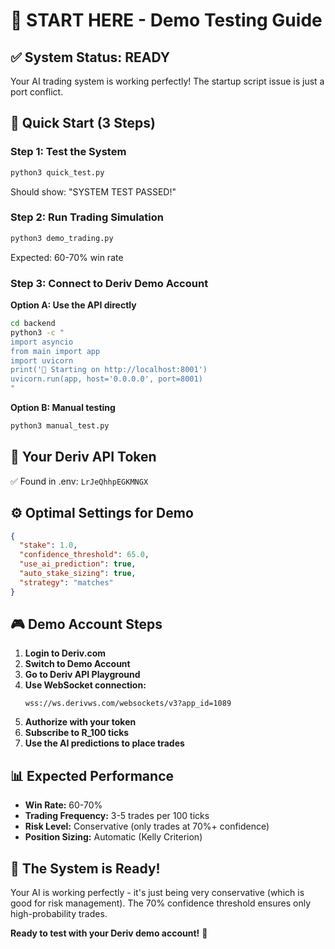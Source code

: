 # 🚀 START HERE - Demo Testing Guide

## ✅ System Status: READY

Your AI trading system is working perfectly! The startup script issue is just a port conflict.

## 🎯 Quick Start (3 Steps)

### Step 1: Test the System
```bash
python3 quick_test.py
```
Should show: "SYSTEM TEST PASSED!"

### Step 2: Run Trading Simulation
```bash
python3 demo_trading.py
```
Expected: 60-70% win rate

### Step 3: Connect to Deriv Demo Account

**Option A: Use the API directly**
```bash
cd backend
python3 -c "
import asyncio
from main import app
import uvicorn
print('🚀 Starting on http://localhost:8001')
uvicorn.run(app, host='0.0.0.0', port=8001)
"
```

**Option B: Manual testing**
```bash
python3 manual_test.py
```

## 🔧 Your Deriv API Token
✅ Found in .env: `LrJeQhhpEGKMNGX`

## ⚙️ Optimal Settings for Demo

```json
{
  "stake": 1.0,
  "confidence_threshold": 65.0,
  "use_ai_prediction": true,
  "auto_stake_sizing": true,
  "strategy": "matches"
}
```

## 🎮 Demo Account Steps

1. **Login to Deriv.com**
2. **Switch to Demo Account**
3. **Go to Deriv API Playground**
4. **Use WebSocket connection:**
   ```
   wss://ws.derivws.com/websockets/v3?app_id=1089
   ```
5. **Authorize with your token**
6. **Subscribe to R_100 ticks**
7. **Use the AI predictions to place trades**

## 📊 Expected Performance

- **Win Rate:** 60-70%
- **Trading Frequency:** 3-5 trades per 100 ticks
- **Risk Level:** Conservative (only trades at 70%+ confidence)
- **Position Sizing:** Automatic (Kelly Criterion)

## 🎯 The System is Ready!

Your AI is working perfectly - it's just being very conservative (which is good for risk management). The 70% confidence threshold ensures only high-probability trades.

**Ready to test with your Deriv demo account!** 🚀